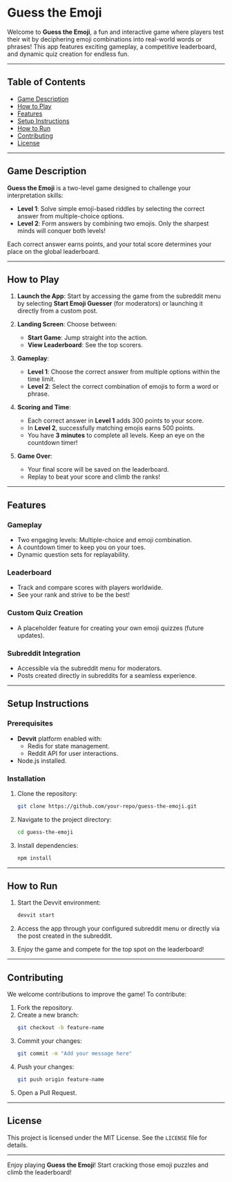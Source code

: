 # Guess the Emoji

Welcome to **Guess the Emoji**, a fun and interactive game where players test their wit by deciphering emoji combinations into real-world words or phrases! This app features exciting gameplay, a competitive leaderboard, and dynamic quiz creation for endless fun.

---

## Table of Contents
- [Game Description](#game-description)
- [How to Play](#how-to-play)
- [Features](#features)
- [Setup Instructions](#setup-instructions)
- [How to Run](#how-to-run)
- [Contributing](#contributing)
- [License](#license)

---

## Game Description

**Guess the Emoji** is a two-level game designed to challenge your interpretation skills:

- **Level 1**: Solve simple emoji-based riddles by selecting the correct answer from multiple-choice options.
- **Level 2**: Form answers by combining two emojis. Only the sharpest minds will conquer both levels!

Each correct answer earns points, and your total score determines your place on the global leaderboard.

---

## How to Play

1. **Launch the App**: Start by accessing the game from the subreddit menu by selecting **Start Emoji Guesser** (for moderators) or launching it directly from a custom post.

2. **Landing Screen**: Choose between:
   - **Start Game**: Jump straight into the action.
   - **View Leaderboard**: See the top scorers.

3. **Gameplay**:
   - **Level 1**: Choose the correct answer from multiple options within the time limit.
   - **Level 2**: Select the correct combination of emojis to form a word or phrase.

4. **Scoring and Time**:
   - Each correct answer in **Level 1** adds 300 points to your score.
   - In **Level 2**, successfully matching emojis earns 500 points.
   - You have **3 minutes** to complete all levels. Keep an eye on the countdown timer!

5. **Game Over**:
   - Your final score will be saved on the leaderboard.
   - Replay to beat your score and climb the ranks!

---

## Features

### **Gameplay**
- Two engaging levels: Multiple-choice and emoji combination.
- A countdown timer to keep you on your toes.
- Dynamic question sets for replayability.

### **Leaderboard**
- Track and compare scores with players worldwide.
- See your rank and strive to be the best!

### **Custom Quiz Creation**
- A placeholder feature for creating your own emoji quizzes (future updates).

### **Subreddit Integration**
- Accessible via the subreddit menu for moderators.
- Posts created directly in subreddits for a seamless experience.

---

## Setup Instructions

### Prerequisites
- **Devvit** platform enabled with:
  - Redis for state management.
  - Reddit API for user interactions.
- Node.js installed.

### Installation
1. Clone the repository:
   ```bash
   git clone https://github.com/your-repo/guess-the-emoji.git
   ```
2. Navigate to the project directory:
   ```bash
   cd guess-the-emoji
   ```
3. Install dependencies:
   ```bash
   npm install
   ```

---

## How to Run

1. Start the Devvit environment:
   ```bash
   devvit start
   ```

2. Access the app through your configured subreddit menu or directly via the post created in the subreddit.

3. Enjoy the game and compete for the top spot on the leaderboard!

---

## Contributing
We welcome contributions to improve the game! To contribute:
1. Fork the repository.
2. Create a new branch:
   ```bash
   git checkout -b feature-name
   ```
3. Commit your changes:
   ```bash
   git commit -m "Add your message here"
   ```
4. Push your changes:
   ```bash
   git push origin feature-name
   ```
5. Open a Pull Request.

---

## License
This project is licensed under the MIT License. See the `LICENSE` file for details.

---

Enjoy playing **Guess the Emoji**! Start cracking those emoji puzzles and climb the leaderboard!

